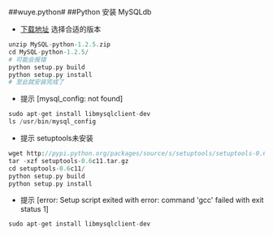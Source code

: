 ##wuye.python#
##Python 安装 MySQLdb
* [下载地址](https://pypi.python.org/pypi/MySQL-python) 选择合适的版本

```php
unzip MySQL-python-1.2.5.zip
cd MySQL-python-1.2.5/
# 可能会报错
python setup.py build
python setup.py install
# 至此就安装完成了
```
* 提示 [mysql_config: not found]

```php
sudo apt-get install libmysqlclient-dev
ls /usr/bin/mysql_config
```
* 提示 setuptools未安装

```php
wget http://pypi.python.org/packages/source/s/setuptools/setuptools-0.6c11.tar.gz
tar -xzf setuptools-0.6c11.tar.gz
cd setuptools-0.6c11/
python setup.py build
python setup.py install
```
* 提示 [error: Setup script exited with error: command 'gcc' failed with exit status 1]

```php
sudo apt-get install libmysqlclient-dev
```
